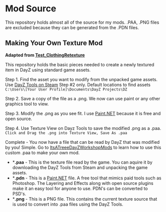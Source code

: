 # Mod Source

This repository holds almost all of the source for my mods. .PAA, .PNG files are excluded because they can be generated from the .PDN files.

## Making Your Own Texture Mod

**Adapted from [Test_ClothingRetexture](https://github.com/BohemiaInteractive/DayZ-Samples/blob/master/Test_ClothingRetexture/config.cpp)**

This repository holds the basic pieces needed to create a newly textured item in DayZ using standard game assets. 

Step 1. Find the asset you want to modify from the unpacked game assets. Use [DayZ Tools on Steam](https://community.bistudio.com/wiki/DayZ:Modding_Basics#Setup) Step #2 only. Default locations to find assets `C:\Users\[Your User Profile]\Documents\DayZ Projects\DZ`

Step 2. Save a copy of the file as a .png. We now can use paint or any other graphics tool to view.

Step 3. Modify the .png as you see fit. I use [Paint.NET](https://www.getpaint.net/) because it is free and open source.

Step 4. Use Texture View on Dayz Tools to save the modified .png as a .paa. `Click and Drag the .png into Texture View, Save As .paa`

Complete - You now have a file that can be read by DayZ that was modified by you! Simple. Go to [ItsATreeeDayZWorkshopMods](https://github.com/Treee/ItsATreeeDayZWorkshopMods) to learn how to use this custom .paa to make your own mod.

- ***.paa** - This is the texture file read by the game. You can aquire it by downloading the DayZ Tools from Steam and unpacking the game assets.
- ***.pdn** - This is a [Paint.NET](https://www.getpaint.net/) file. A free tool that mimics paid tools such as Photoshop. The Layering and Effects along with open source plugins make it an easy tool for anyone to use. PDN's can be converted to PSD's.
- ***.png** - This is a PNG file. This contains the current texture source that is used to convert into .paa files using the DayZ Tools.